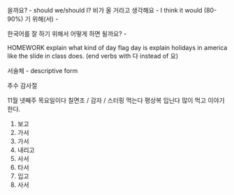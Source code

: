 을까요? - should we/should I?
비가 올 거라고 생각해요 - I think it would (80-90%)
기 위해(서) - 

한국어를 잘 하기 위해서 어떻게 하면 될까요? - 


HOMEWORK
explain what kind of day flag day is
explain holidays in america like the slide in class does. (end verbs with 다 instead of 요)


서술체 - descriptive form




추수 감사절

11월 넷째주 목요일이다
칠면조 / 감자 / 스터핑 먹는다
평상복 입닌다
많이 먹고 이야기 한다. 



1. 보고
2. 가서
3. 가서
4. 내리고
5. 사서
6. 타서
7. 입고
8. 사서